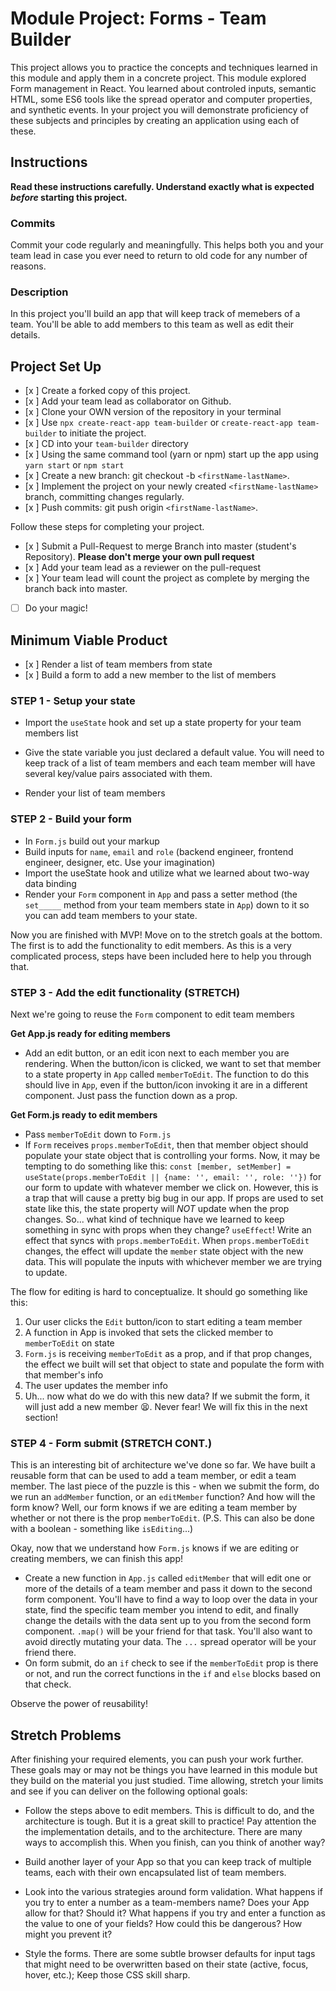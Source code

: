 # Module Project: Forms - Team Builder

This project allows you to practice the concepts and techniques learned in this module and apply them in a concrete project. This module explored Form management in React. You learned about controled inputs, semantic HTML, some ES6 tools like the spread operator and computer properties, and synthetic events. In your project you will demonstrate proficiency of these subjects and principles by creating an application using each of these.

## Instructions

**Read these instructions carefully. Understand exactly what is expected _before_ starting this project.**

### Commits

Commit your code regularly and meaningfully. This helps both you and your team lead in case you ever need to return to old code for any number of reasons.

### Description

In this project you'll build an app that will keep track of memebers of a team. You'll be able to add members to this team as well as edit their details.

## Project Set Up

-   [x ] Create a forked copy of this project.
-   [x ] Add your team lead as collaborator on Github.
-   [x ] Clone your OWN version of the repository in your terminal
-   [x ] Use `npx create-react-app team-builder` or `create-react-app team-builder` to initiate the project.
-   [x ] CD into your `team-builder` directory
-   [x ] Using the same command tool (yarn or npm) start up the app using `yarn start` or `npm start`
-   [x ] Create a new branch: git checkout -b `<firstName-lastName>`.
-   [x ] Implement the project on your newly created `<firstName-lastName>` branch, committing changes regularly.
-   [x ] Push commits: git push origin `<firstName-lastName>`.

Follow these steps for completing your project.

-   [x ] Submit a Pull-Request to merge <firstName-lastName> Branch into master (student's Repository). **Please don't merge your own pull request**
-   [x ] Add your team lead as a reviewer on the pull-request
-   [x ] Your team lead will count the project as complete by merging the branch back into master.
-   [ ] Do your magic!

## Minimum Viable Product

-   [x ] Render a list of team members from state
-   [x ] Build a form to add a new member to the list of members

### STEP 1 - Setup your state

-   Import the `useState` hook and set up a state property for your team members list

-   Give the state variable you just declared a default value. You will need to keep track of a list of team members and each team member will have several key/value pairs associated with them.

-   Render your list of team members

### STEP 2 - Build your form

-   In `Form.js` build out your markup
-   Build inputs for `name`, `email` and `role` (backend engineer, frontend engineer, designer, etc. Use your imagination)
-   Import the useState hook and utilize what we learned about two-way data binding
-   Render your `Form` component in `App` and pass a setter method (the `set_____` method from your team members state in `App`) down to it so you can add team members to your state.

Now you are finished with MVP! Move on to the stretch goals at the bottom. The first is to add the functionality to edit members. As this is a very complicated process, steps have been included here to help you through that.

### STEP 3 - Add the edit functionality (STRETCH)

Next we're going to reuse the `Form` component to edit team members

**Get App.js ready for editing members**

-   Add an edit button, or an edit icon next to each member you are rendering. When the button/icon is clicked, we want to set that member to a state property in `App` called `memberToEdit`. The function to do this should live in `App`, even if the button/icon invoking it are in a different component. Just pass the function down as a prop.

**Get Form.js ready to edit members**

-   Pass `memberToEdit` down to `Form.js`
-   If `Form` receives `props.memberToEdit`, then that member object should populate your state object that is controlling your forms. Now, it may be tempting to do something like this: `const [member, setMember] = useState(props.memberToEdit || {name: '', email: '', role: ''})` for our form to update with whatever member we click on. However, this is a trap that will cause a pretty big bug in our app. If props are used to set state like this, the state property will _NOT_ update when the prop changes. So... what kind of technique have we learned to keep something in sync with props when they change? `useEffect`! Write an effect that syncs with `props.memberToEdit`. When `props.memberToEdit` changes, the effect will update the `member` state object with the new data. This will populate the inputs with whichever member we are trying to update.

The flow for editing is hard to conceptualize. It should go something like this:

1. Our user clicks the `Edit` button/icon to start editing a team member
1. A function in App is invoked that sets the clicked member to `memberToEdit` on state
1. `Form.js` is receiving `memberToEdit` as a prop, and if that prop changes, the effect we built will set that object to state and populate the form with that member's info
1. The user updates the member info
1. Uh... now what do we do with this new data? If we submit the form, it will just add a new member 😫. Never fear! We will fix this in the next section!

### STEP 4 - Form submit (STRETCH CONT.)

This is an interesting bit of architecture we've done so far. We have built a reusable form that can be used to add a team member, or edit a team member. The last piece of the puzzle is this - when we submit the form, do we run an `addMember` function, or an `editMember` function? And how will the form know? Well, our form knows if we are editing a team member by whether or not there is the prop `memberToEdit`. (P.S. This can also be done with a boolean - something like `isEditing`...)

Okay, now that we understand how `Form.js` knows if we are editing or creating members, we can finish this app!

-   Create a new function in `App.js` called `editMember` that will edit one or more of the details of a team member and pass it down to the second form component. You'll have to find a way to loop over the data in your state, find the specific team member you intend to edit, and finally change the details with the data sent up to you from the second form component. `.map()` will be your friend for that task. You'll also want to avoid directly mutating your data. The `...` spread operator will be your friend there.
-   On form submit, do an `if` check to see if the `memberToEdit` prop is there or not, and run the correct functions in the `if` and `else` blocks based on that check.

Observe the power of reusability!

## Stretch Problems

After finishing your required elements, you can push your work further. These goals may or may not be things you have learned in this module but they build on the material you just studied. Time allowing, stretch your limits and see if you can deliver on the following optional goals:

-   Follow the steps above to edit members. This is difficult to do, and the architecture is tough. But it is a great skill to practice! Pay attention the the implementation details, and to the architecture. There are many ways to accomplish this. When you finish, can you think of another way?

-   Build another layer of your App so that you can keep track of multiple teams, each with their own encapsulated list of team members.

-   Look into the various strategies around form validation. What happens if you try to enter a number as a team-members name? Does your App allow for that? Should it? What happens if you try and enter a function as the value to one of your fields? How could this be dangerous? How might you prevent it?

-   Style the forms. There are some subtle browser defaults for input tags that might need to be overwritten based on their state (active, focus, hover, etc.); Keep those CSS skill sharp.
